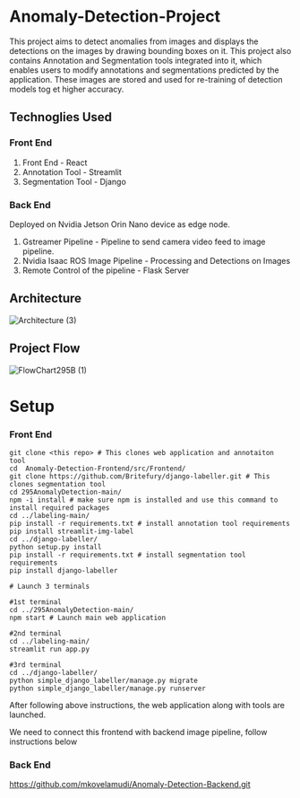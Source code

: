 # Anomaly-Detection-Project
This project aims to detect anomalies from images and displays the detections on the images by drawing bounding boxes on it. This project also contains Annotation and Segmentation tools integrated into it, which enables users to modify annotations and segmentations predicted by the application. These images are stored and used for re-training of detection models tog et higher accuracy.

## Technoglies Used
### Front End
1. Front End - React
2. Annotation Tool - Streamlit
3. Segmentation Tool - Django
### Back End
Deployed on Nvidia Jetson Orin Nano device as edge node.
1. Gstreamer Pipeline - Pipeline to send camera video feed to image pipeline.
2. Nvidia Isaac ROS Image Pipeline - Processing and Detections on Images
3. Remote Control of the pipeline - Flask Server

## Architecture
![Architecture (3)](https://github.com/mkovelamudi/Anomaly-Detection-Frontend/assets/99615170/5c911b4c-4711-4ef6-b1a9-b3e16fb0c260)

## Project Flow
![FlowChart295B (1)](https://github.com/mkovelamudi/Anomaly-Detection-Frontend/assets/99615170/ec205ca6-4d65-4b16-9266-a29bc5829086)

# Setup
### Front End
```
git clone <this repo> # This clones web application and annotaiton tool
cd  Anomaly-Detection-Frontend/src/Frontend/
git clone https://github.com/Britefury/django-labeller.git # This clones segmentation tool
cd 295AnomalyDetection-main/
npm -i install # make sure npm is installed and use this command to install required packages
cd ../labeling-main/
pip install -r requirements.txt # install annotation tool requirements
pip install streamlit-img-label
cd ../django-labeller/
python setup.py install
pip install -r requirements.txt # install segmentation tool requirements
pip install django-labeller

# Launch 3 terminals

#1st terminal
cd ../295AnomalyDetection-main/
npm start # Launch main web application

#2nd terminal
cd ../labeling-main/
streamlit run app.py

#3rd terminal
cd ../django-labeller/
python simple_django_labeller/manage.py migrate
python simple_django_labeller/manage.py runserver
```
After following above instructions, the web application along with tools are launched.

We need to connect this frontend with backend image pipeline, follow instructions below

### Back End
https://github.com/mkovelamudi/Anomaly-Detection-Backend.git


